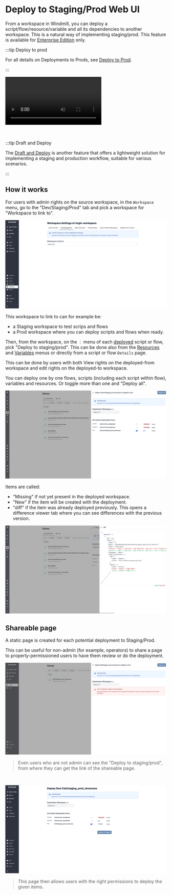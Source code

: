 # Deploy to Staging/Prod Web UI

From a workspace in Windmill, you can deploy a script/flow/resource/variable and all its dependencies to another workspace. This is a natural way of implementing staging/prod. This feature is available for [Enterprise Edition](../../misc/7_plans_details/index.mdx) only.

:::tip Deploy to prod

For all details on Deployments to Prods, see [Deploy to Prod](../../advanced/12_deploy_to_prod/index.mdx).

:::

<video
    className="border-2 rounded-xl object-cover w-full h-full dark:border-gray-800"
    controls
    id="main-video"
    src="/videos/staging_prod.mp4"
/>

<br/>

:::tip Draft and Deploy

The [Draft and Deploy](../0_draft_and_deploy/index.mdx) is another feature that offers a lightweight solution for implementing a staging and production workflow, suitable for various scenarios.

:::

## How it works

For users with admin rights on the source workspace, in the `Workspace` menu, go to the "Dev/Staging/Prod" tab and pick a workspace for "Workspace to link to".

![Link to a workspace](./workspace_to_link_to.png.webp 'Link to a workspace')

This workspace to link to can for example be:

- a Staging workspace to test scrips and flows
- a Prod workspace where you can deploy scripts and flows when ready.

Then, from the workspace, on the `⋮` menu of each [deployed](../0_draft_and_deploy/index.mdx#deployed-version) script or flow, pick "Deploy to staging/prod". This can be done also from the [Resources](../3_resources_and_types/index.mdx) and [Variables](../2_variables_and_secrets/index.mdx) menus or directly from a script or flow `Details` page.

This can be done by users with both View rights on the deployed-from workspace and edit rights on the deployed-to workspace.

You can deploy one by one flows, scripts (including each script within flow), variables and resources. Or toggle more than one and "Deploy all".

![Deploy to staging/prod](./deploy_to_staging_prod.png.webp 'Deploy to staging/prod')

Items are called:

- "Missing" if not yet present in the deployed workspace.
- "New" if the item will be created with the deployment.
- "diff" if the item was already deployed previously. This opens a difference viewer tab where you can see differences with the previous version.

![Diff menu](./diff_menu.png.webp 'Diff menu')

## Shareable page

A static page is created for each potential deployment to Staging/Prod.

This can be useful for non-admin (for example, operators) to share a page to properly-permissioned users to have them review or do the deployment.

![Shareable link](./shareable_link.png.webp 'Shareable link')

> Even users who are not admin can see the "Deploy to staging/prod", from where they can get the link of the shareable page.

<br/>

![Shareable page](./shareable_page.png.webp 'Shareable page')

> This page then allows users with the right permissions to deploy the given items.
